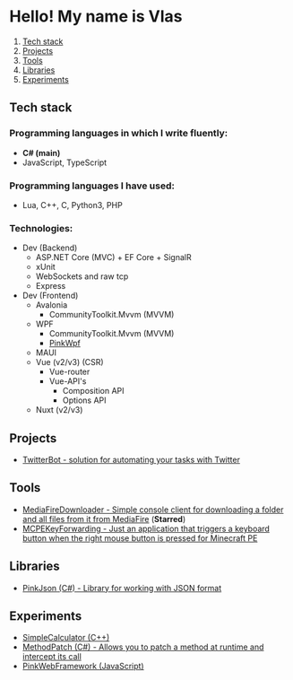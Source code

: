 # Hello! My name is Vlas

1. [Tech stack](#stack)
2. [Projects](#projects)
3. [Tools](#tools)
4. [Libraries](#libraries)
5. [Experiments](#experiments)

## Tech stack <span id="stack"></span>

### Programming languages in which I write fluently:
- **C# (main)**
- JavaScript, TypeScript

### Programming languages I have used:
- Lua, C++, C, Python3, PHP

### Technologies:
- Dev (Backend)
  - ASP.NET Core (MVC) + EF Core + SignalR
  - xUnit
  - WebSockets and raw tcp
  - Express
- Dev (Frontend)
  - Avalonia
    - CommunityToolkit.Mvvm (MVVM)
  - WPF
    - CommunityToolkit.Mvvm (MVVM)
    - [PinkWpf](https://github.com/Vlas-Omsk/PinkWpf)
  - MAUI
  - Vue (v2/v3) (CSR)
    - Vue-router
    - Vue-API's
      - Composition API
      - Options API
  - Nuxt (v2/v3)

## Projects <span id="projects"></span>

- [TwitterBot - solution for automating your tasks with Twitter](https://t.me/twitter0bot)

## Tools <span id="tools"></span>

- [MediaFireDownloader - Simple console client for downloading a folder and all files from it from MediaFire](https://github.com/Vlas-Omsk/MediaFireDownloader) (**Starred**)
- [MCPEKeyForwarding - Just an application that triggers a keyboard button when the right mouse button is pressed for Minecraft PE](https://github.com/Vlas-Omsk/MCPEKeyForwarding)

## Libraries <span id="libraries"></span>

- [PinkJson (C#) - Library for working with JSON format](https://github.com/Vlas-Omsk/PinkJson)

## Experiments <span id="experiments"></span>

- [SimpleCalculator (C++)](https://github.com/Vlas-Omsk/SimpleCalculator)
- [MethodPatch (C#) - Allows you to patch a method at runtime and intercept its call ](https://github.com/Vlas-Omsk/MethodPatch)
- [PinkWebFramework (JavaScript)](https://github.com/Vlas-Omsk/PinkWebFramework)
